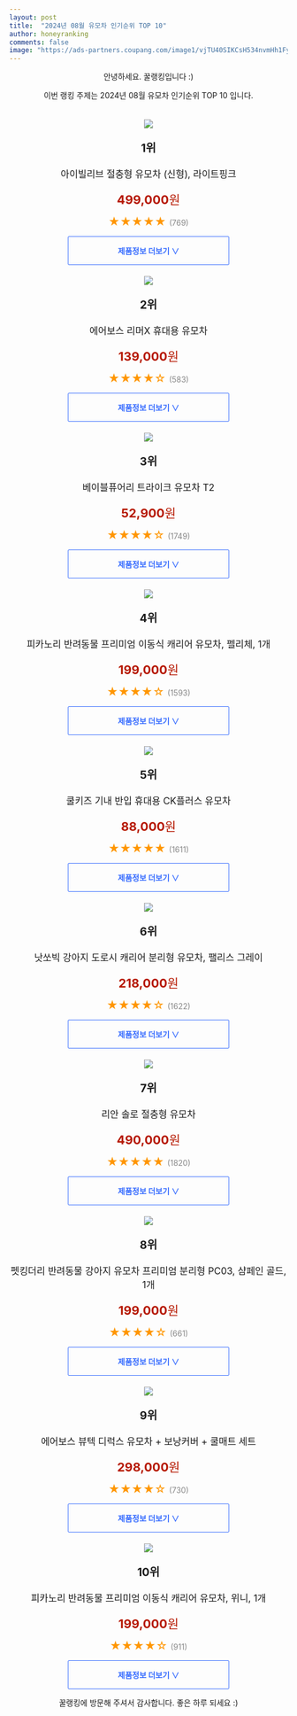 ```yaml
---
layout: post
title:  "2024년 08월 유모차 인기순위 TOP 10"
author: honeyranking
comments: false
image: "https://ads-partners.coupang.com/image1/vjTU40SIKCsH534nvmHh1Fy6FUAPJN6SgX73TAIXi7F1f9ifviuTCuS5wR4a1uNCeBJoYfNaGaKtrkiqzCtsIoDEF0hRitPT62xn1slbr5y54agyVkZLg2HQsz4Kg4OlL6mtYxdJu0YNAcRKN1tfJcGmVuaYdhHpNm2WtsWvQlecSAxv30_kdDZ5jY68XQL7F68l0J5NhCBZu07Q3wrZw_ulKQPGiRRKDHBeSMWmAs8Iz9ppE9-J73j40JXyu9BFWukFKIYOODuHPYeTDVzcFWAuXQjbDS4O-7va8qSg0B29gLsVcxKIOWToHxvU2g=="
---
```

<p style="text-align: center;">안녕하세요. 꿀랭킹입니다 :)</p>
<p style="text-align: center;">이번 랭킹 주제는 2024년 08월 유모차 인기순위 TOP 10 입니다.</p><center><img src="https://ads-partners.coupang.com/image1/vjTU40SIKCsH534nvmHh1Fy6FUAPJN6SgX73TAIXi7F1f9ifviuTCuS5wR4a1uNCeBJoYfNaGaKtrkiqzCtsIoDEF0hRitPT62xn1slbr5y54agyVkZLg2HQsz4Kg4OlL6mtYxdJu0YNAcRKN1tfJcGmVuaYdhHpNm2WtsWvQlecSAxv30_kdDZ5jY68XQL7F68l0J5NhCBZu07Q3wrZw_ulKQPGiRRKDHBeSMWmAs8Iz9ppE9-J73j40JXyu9BFWukFKIYOODuHPYeTDVzcFWAuXQjbDS4O-7va8qSg0B29gLsVcxKIOWToHxvU2g==" style="margin-top:20px" /></center><p style="text-align: center; font-size: 20px"><b>1위</b></p><p style="text-align: center; font-size: 17px">아이빌리브 절충형 유모차 (신형), 라이트핑크</p><p style="text-align: center;"><span style="color: #b61800; font-size: 22px;"><b>499,000</b>원</span></p><p style="text-align: center;"><span style="color: #ff9600; font-size: 20px;">★★★★★ </span><span style="color: #878787;">(769)</span></p><center><a href="https://link.coupang.com/re/AFFSDP?lptag=AF3899140&subid=honeyrank&pageKey=8016092825&itemId=22382178051&vendorItemId=89427141516&traceid=V0-153-eeba11c94127883f&clickBeacon=a1493700-54f7-11ef-980d-fdc075a48eaf%7E3&requestid=20240808050001071019679462&token=31850C%7CMIXED"><div style="font-size: 14px; display: inline-block; padding: 15px 90px; color: #346aff; border-radius: 2px; border: 1px solid #346aff; cursor: pointer;"><b>제품정보 더보기 &or;</b></div></a></center><center><img src="https://ads-partners.coupang.com/image1/SYHPKqzhrSBc8SBRSY1guAOhEp9sR8Ilq9AOWlz9lYXNeCNDVhE739h41zL168LpBHGB3UNgFfR8w1ziNqcv3qg0AHn9BcTWLHPJXQJcqtDucbWNY7qP5ZmSFsswBSWYL9LlmBIEyKN7sLfIXnow7LhpZYSP3I5fooRRA-LgrIWLPfqH8rbJBSzRNazCD5V4MdxnH2FdJhMUc4W529SssJlsZ0GLHy2ve2PseSAoudJk7mnIgeXaOh2RsOaReEPosaEabvpmQJ5qqAtadAf1-VFKrN3LC7YSjvA=" style="margin-top:20px" /></center><p style="text-align: center; font-size: 20px"><b>2위</b></p><p style="text-align: center; font-size: 17px">에어보스 리머X 휴대용 유모차</p><p style="text-align: center;"><span style="color: #b61800; font-size: 22px;"><b>139,000</b>원</span></p><p style="text-align: center;"><span style="color: #ff9600; font-size: 20px;">★★★★☆ </span><span style="color: #878787;">(583)</span></p><center><a href="https://link.coupang.com/re/AFFSDP?lptag=AF3899140&subid=honeyrank&pageKey=5191734929&itemId=7210135508&vendorItemId=74501677403&traceid=V0-153-8ed9367e9b9d32a3&requestid=20240808050001071019679462&token=31850C%7CMIXED"><div style="font-size: 14px; display: inline-block; padding: 15px 90px; color: #346aff; border-radius: 2px; border: 1px solid #346aff; cursor: pointer;"><b>제품정보 더보기 &or;</b></div></a></center><center><img src="https://ads-partners.coupang.com/image1/7Ve7g1iUzPwpuy_67SyHJ6Xwb5imquJNJb2ZAxl2XfcPs3lfcSrEFt8dMMKdLbFoIW5bcd5ynk7pEEdC2OK6y12T6p4UNY6Iq8Lzx9hmFBqSG7MVWVrYSPETPpiuQyA7vAlH8i8HIX8xFYX0guAia4spFJabVHYNM-ZIiJXD0CvAIW7O7auHwCaURkRxbWRCiJxYZK9lOKq-ePBmQ1kiiS8jBnNv9-KogXPPldz7jwizfwDt4vQT0FdTjKDVFp79UiWvkwqM27scfPyrpHSeUi3pmExB9b5rcmso" style="margin-top:20px" /></center><p style="text-align: center; font-size: 20px"><b>3위</b></p><p style="text-align: center; font-size: 17px">베이블퓨어리 트라이크 유모차 T2</p><p style="text-align: center;"><span style="color: #b61800; font-size: 22px;"><b>52,900</b>원</span></p><p style="text-align: center;"><span style="color: #ff9600; font-size: 20px;">★★★★☆ </span><span style="color: #878787;">(1749)</span></p><center><a href="https://link.coupang.com/re/AFFSDP?lptag=AF3899140&subid=honeyrank&pageKey=2045552663&itemId=3477601465&vendorItemId=71463917079&traceid=V0-153-9a8edf43cff387da&requestid=20240808050001071019679462&token=31850C%7CMIXED"><div style="font-size: 14px; display: inline-block; padding: 15px 90px; color: #346aff; border-radius: 2px; border: 1px solid #346aff; cursor: pointer;"><b>제품정보 더보기 &or;</b></div></a></center><center><img src="https://ads-partners.coupang.com/image1/WtESKjxPe6EXq-L0WqDp1Kco7Ed7ou8PpMJGNlC-Wrv3_o2OHc2bXcNSKThqH5D82hn0LFDItXnnHYI1p0AO3dcI7Zyf6BOGcK1WzIx_jR_uyJqiGl3kaL3iuL-YOWotWxmS8uHnYgS1kRcBugOQV9LMcI6WDEoyeGAxWTCgMXBAxHponk2DidNnNt3qQYHwUOwPIuF4Bhfao9okCiu3pQchjIWstRgtxRzVKZbKqSqtPXnrEGFwubwnPnsfMYBVejXa1XtDhg3lwezhBS9IWmrfNeyI74BrDS4m_LlEAA==" style="margin-top:20px" /></center><p style="text-align: center; font-size: 20px"><b>4위</b></p><p style="text-align: center; font-size: 17px">피카노리 반려동물 프리미엄 이동식 캐리어 유모차, 펠리체, 1개</p><p style="text-align: center;"><span style="color: #b61800; font-size: 22px;"><b>199,000</b>원</span></p><p style="text-align: center;"><span style="color: #ff9600; font-size: 20px;">★★★★☆ </span><span style="color: #878787;">(1593)</span></p><center><a href="https://link.coupang.com/re/AFFSDP?lptag=AF3899140&subid=honeyrank&pageKey=7104813178&itemId=2907732170&vendorItemId=70896479835&traceid=V0-153-73611832c9694cc8&clickBeacon=a1493700-54f7-11ef-8f50-76037e5a00cd%7E3&requestid=20240808050001071019679462&token=31850C%7CMIXED"><div style="font-size: 14px; display: inline-block; padding: 15px 90px; color: #346aff; border-radius: 2px; border: 1px solid #346aff; cursor: pointer;"><b>제품정보 더보기 &or;</b></div></a></center><center><img src="https://ads-partners.coupang.com/image1/n-MQ0D0oRM2TxuDrn0C9GLj0kHY9CvHqgN8THIZoLJMJmRRZy6H1m8c8_B3j5nUs84mba_xt1nSQbtb9owtPdbkXFK7pl46-0W7646XeLOn8J0z9WNSz5xijE1mVNTM2-H2H9cT21N8bGT57mubYGT88V_xpvpl4CAuCKzZieXegQ7Wvu4dnRj7I2X1nszIYOYfC3SaZaFoiUfWOer02RbFuS8C9RJBNk0RvBYNj1TTjn0UWd-netZS_oalkGJRjKRgTqyiZAdMgKTmqz8tiVV5ECBnoKAPMyK9dzBazQA8DNeahzitlKcMQ" style="margin-top:20px" /></center><p style="text-align: center; font-size: 20px"><b>5위</b></p><p style="text-align: center; font-size: 17px">쿨키즈 기내 반입 휴대용 CK플러스 유모차</p><p style="text-align: center;"><span style="color: #b61800; font-size: 22px;"><b>88,000</b>원</span></p><p style="text-align: center;"><span style="color: #ff9600; font-size: 20px;">★★★★★ </span><span style="color: #878787;">(1611)</span></p><center><a href="https://link.coupang.com/re/AFFSDP?lptag=AF3899140&subid=honeyrank&pageKey=1336041471&itemId=2361868670&vendorItemId=84281718660&traceid=V0-153-b64e1e2469180d10&requestid=20240808050001071019679462&token=31850C%7CMIXED"><div style="font-size: 14px; display: inline-block; padding: 15px 90px; color: #346aff; border-radius: 2px; border: 1px solid #346aff; cursor: pointer;"><b>제품정보 더보기 &or;</b></div></a></center><center><img src="https://ads-partners.coupang.com/image1/l3SBlyFrehgSeRs3lwp7VgLaFUBZI1QJldonXO6t_nxawJrvl-Sg1aVui_MIoch0iHzZvf2oJD8KKzqq8SxiYZiYpFBq4tHV-AaB5kOLCItDS4P6NK_yWi3pfVT6SvXJV6XPMhlP6oImT1lhd2UGK_fU6Y6RjVeu2XiVbI286id_pFtoesKwkGQsDJXZduB2f407x2Q724JoiUK0YNCHEUHpsPYL6IWsc7WcP5yw50vOLSVnTyItBkU973U-Gwj1q5geXbW18H--oJjJt3NCNXJbj9uQsOIElnJ55L4WDA==" style="margin-top:20px" /></center><p style="text-align: center; font-size: 20px"><b>6위</b></p><p style="text-align: center; font-size: 17px">낫쏘빅 강아지 도로시 캐리어 분리형 유모차, 팰리스 그레이</p><p style="text-align: center;"><span style="color: #b61800; font-size: 22px;"><b>218,000</b>원</span></p><p style="text-align: center;"><span style="color: #ff9600; font-size: 20px;">★★★★☆ </span><span style="color: #878787;">(1622)</span></p><center><a href="https://link.coupang.com/re/AFFSDP?lptag=AF3899140&subid=honeyrank&pageKey=7423650592&itemId=23082376196&vendorItemId=90115876628&traceid=V0-153-5ecd2a97327ea8cb&clickBeacon=a1495e10-54f7-11ef-ae3f-3d8072bff996%7E3&requestid=20240808050001071019679462&token=31850C%7CMIXED"><div style="font-size: 14px; display: inline-block; padding: 15px 90px; color: #346aff; border-radius: 2px; border: 1px solid #346aff; cursor: pointer;"><b>제품정보 더보기 &or;</b></div></a></center><center><img src="https://ads-partners.coupang.com/image1/6GiJ94v7GKoMTskp6HaWIuPaAF9E-1UunZEmFter_TLOI0APhPhkhe_jxQNu9YXo9CAAKfNShc_LsJX2CXvAbaySoKaAcrc90jZ7rnFnNuDwAfc8WSEBqAB-q8bYouVacJrk7__M3njEvrJLhite9enH246LjAzAwHXXeD1xIdAL_lk8VD1G3N4aVOcEkoYnVJOB977CwQ3wUfDEX8_Xsr_NNE_u3FqNvL0EjdgTKlht-M6DS3QXQKc26Z3RwGIGzQrP1l83bUasSLf_x5WeLc0ATAtbt3zfP6E=" style="margin-top:20px" /></center><p style="text-align: center; font-size: 20px"><b>7위</b></p><p style="text-align: center; font-size: 17px">리안 솔로 절충형 유모차</p><p style="text-align: center;"><span style="color: #b61800; font-size: 22px;"><b>490,000</b>원</span></p><p style="text-align: center;"><span style="color: #ff9600; font-size: 20px;">★★★★★ </span><span style="color: #878787;">(1820)</span></p><center><a href="https://link.coupang.com/re/AFFSDP?lptag=AF3899140&subid=honeyrank&pageKey=7251151122&itemId=18445841415&vendorItemId=85586779830&traceid=V0-153-3f5a5dd547e1a996&requestid=20240808050001071019679462&token=31850C%7CMIXED"><div style="font-size: 14px; display: inline-block; padding: 15px 90px; color: #346aff; border-radius: 2px; border: 1px solid #346aff; cursor: pointer;"><b>제품정보 더보기 &or;</b></div></a></center><center><img src="https://ads-partners.coupang.com/image1/lP0CFjscoE2PcWuIlD2E_qMhFDdh5UB5filvsEPH3GObYw91gTt1fE3hN4EcTsRYPV606CycKrEyFn3x0ygSga6Ao3lH2Gxmeaq7wIf082byz14gv9HB7_0ZtCR90Be6yyo448aDlTwh2OzSXkif8LeyReIcMYAIMHfPzpYWAPkhA-xS90ZhcUpRnYN8keokX9X2AkV-NnbkFYHtjYynk6rWMC_waryCPRjYZIMpX7rEDZI6i5jpOcMboeHjNkeB7ZdoOZDwFj6ePoZD_x7wyS5LmNliATs0UiY3_F38EkRHhoQ0YhJvwJ2Fj57SfA4=" style="margin-top:20px" /></center><p style="text-align: center; font-size: 20px"><b>8위</b></p><p style="text-align: center; font-size: 17px">펫킹더리 반려동물 강아지 유모차 프리미엄 분리형 PC03, 샴페인 골드, 1개</p><p style="text-align: center;"><span style="color: #b61800; font-size: 22px;"><b>199,000</b>원</span></p><p style="text-align: center;"><span style="color: #ff9600; font-size: 20px;">★★★★☆ </span><span style="color: #878787;">(661)</span></p><center><a href="https://link.coupang.com/re/AFFSDP?lptag=AF3899140&subid=honeyrank&pageKey=8230155523&itemId=23685633764&vendorItemId=90710813913&traceid=V0-153-12f0ce29a78bd95e&clickBeacon=a1495e10-54f7-11ef-9975-1512e92b12c7%7E3&requestid=20240808050001071019679462&token=31850C%7CMIXED"><div style="font-size: 14px; display: inline-block; padding: 15px 90px; color: #346aff; border-radius: 2px; border: 1px solid #346aff; cursor: pointer;"><b>제품정보 더보기 &or;</b></div></a></center><center><img src="https://ads-partners.coupang.com/image1/jTg2KXHfsOOzEFJFjXKWOBoDcNAmrVBXLiOdKw_KSWyaLQRhtBDnRV5lZrXQASPZev6K2FtWn5CUVtgong7-JRP1ud3mqHTLWOgREA71-Vzj9YzBK51jYidJeCI7pT2KWsUWldJbVKjytk6BeaV11ZRWOzWDisL3tu2W34kVXZtWxJjB2NoQMT9Bn-iGjeu1jfLyvpcM94n1jWEmi2YenxqitD1q8zFfO1P0pnXF5-1f43szq52UfgG59qUHE2bFXyY_sTxu13rohRO0WEU8jmOk_J3Ta7AsPg==" style="margin-top:20px" /></center><p style="text-align: center; font-size: 20px"><b>9위</b></p><p style="text-align: center; font-size: 17px">에어보스 뷰텍 디럭스 유모차 + 보낭커버 + 쿨매트 세트</p><p style="text-align: center;"><span style="color: #b61800; font-size: 22px;"><b>298,000</b>원</span></p><p style="text-align: center;"><span style="color: #ff9600; font-size: 20px;">★★★★☆ </span><span style="color: #878787;">(730)</span></p><center><a href="https://link.coupang.com/re/AFFSDP?lptag=AF3899140&subid=honeyrank&pageKey=1448703463&itemId=2495397624&vendorItemId=70488567890&traceid=V0-153-fda7586ee7b26650&requestid=20240808050001071019679462&token=31850C%7CMIXED"><div style="font-size: 14px; display: inline-block; padding: 15px 90px; color: #346aff; border-radius: 2px; border: 1px solid #346aff; cursor: pointer;"><b>제품정보 더보기 &or;</b></div></a></center><center><img src="https://ads-partners.coupang.com/image1/pwQrB0cJv_xH8XgZpwgCpS41rN81E_QrAADYVDwBV5_LoTJ58S0GZQ_M9jURe5sbYRTItGa1oIpmUiFfsr8GFPqiTohG3H5HGEKIJt5ABtqlhjpq55YAU_pASGXUqeM_XujpuKbHmX1lRFOvT50xiuXSay8_ntkto93IP20_GI8kGYImUoUyWQ02aSz22p7aYLTTqmYHjjQ7FQ_0Vo_xhOIGLM1X9CuqpNLiizSWGDSLREpHE5drsM4swo2VsDSzKd2McYle7Ut1n9Xw_RMP8oerkBbymTv4xHKfIGLze8s=" style="margin-top:20px" /></center><p style="text-align: center; font-size: 20px"><b>10위</b></p><p style="text-align: center; font-size: 17px">피카노리 반려동물 프리미엄 이동식 캐리어 유모차, 위니, 1개</p><p style="text-align: center;"><span style="color: #b61800; font-size: 22px;"><b>199,000</b>원</span></p><p style="text-align: center;"><span style="color: #ff9600; font-size: 20px;">★★★★☆ </span><span style="color: #878787;">(911)</span></p><center><a href="https://link.coupang.com/re/AFFSDP?lptag=AF3899140&subid=honeyrank&pageKey=7104813178&itemId=17744479464&vendorItemId=70896478630&traceid=V0-153-73611832c9694cc8&clickBeacon=a1495e10-54f7-11ef-bc54-3960b2e182cf%7E3&requestid=20240808050001071019679462&token=31850C%7CMIXED"><div style="font-size: 14px; display: inline-block; padding: 15px 90px; color: #346aff; border-radius: 2px; border: 1px solid #346aff; cursor: pointer;"><b>제품정보 더보기 &or;</b></div></a></center><p style="text-align: center;">꿀랭킹에 방문해 주셔서 감사합니다. 좋은 하루 되세요 :)</p>